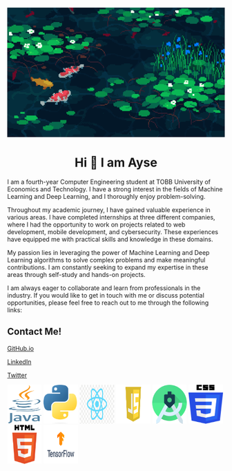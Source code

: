 <p align="center">
  <img src="assests/banner4.gif" alt="Animasyon" width="800" height="300">
</p>


<h1 align="center"> Hi 👋 I am Ayse</h2>
I am a fourth-year Computer Engineering student at TOBB University of Economics and Technology. I have a strong interest in the fields of Machine Learning and Deep Learning, and I thoroughly enjoy problem-solving.

Throughout my academic journey, I have gained valuable experience in various areas. I have completed internships at three different companies, where I had the opportunity to work on projects related to web development, mobile development, and cybersecurity. These experiences have equipped me with practical skills and knowledge in these domains.

My passion lies in leveraging the power of Machine Learning and Deep Learning algorithms to solve complex problems and make meaningful contributions. I am constantly seeking to expand my expertise in these areas through self-study and hands-on projects.

I am always eager to collaborate and learn from professionals in the industry. If you would like to get in touch with me or discuss potential opportunities, please feel free to reach out to me through the following links:
<h2>Contact Me!</h2>

[GitHub.io](https://ayse-sadioglu.github.io/Portfolio/)
<br/>  

[LinkedIn](https://www.linkedin.com/in/aysesadioglu/)
<br/>  

[Twitter](https://twitter.com/daedraedra)



  <img src="assests/java.png" alt="image" width="80" height="90">
    <img src="assests/py.png" alt="image" width="80" height="90">
      <img src="assests/react.png" alt="image" width="80" height="90">
        <img src="assests/js.png" alt="image" width="80" height="90">
          <img src="assests/android.png" alt="image" width="80" height="90">
            <img src="assests/css.png" alt="image" width="80" height="90">
              <img src="assests/html.png" alt="image" width="80" height="90">
                <img src="assests/tensor.png" alt="image" width="80" height="90">


